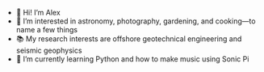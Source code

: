 - 👋 Hi! I’m Alex
- 👀 I’m interested in astronomy, photography, gardening, and cooking—to name a few things
- 📚 My research interests are offshore geotechnical engineering and seismic geophysics
- 🌱 I’m currently learning Python and how to make music using Sonic Pi

<!---
aosuchowski/aosuchowski is a ✨ special ✨ repository because its `README.md` (this file) appears on your GitHub profile.
You can click the Preview link to take a look at your changes.
--->
